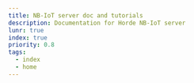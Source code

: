 ```yaml
---
title: NB-IoT server doc and tutorials
description: Documentation for Horde NB-IoT server
lunr: true
index: true
priority: 0.8
tags:
  - index
  - home
---
```


